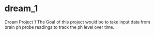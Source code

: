 # dream_1
Dream Project 1
The Goal of this project would be to take input data from brain ph probe readings to track the ph level over time. 
